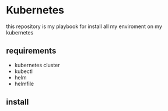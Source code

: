 # Kubernetes  

this repository is my playbook for install all my enviroment on my kubernetes

## requirements

- kubernetes cluster
- kubectl
- helm
- helmfile


## install

